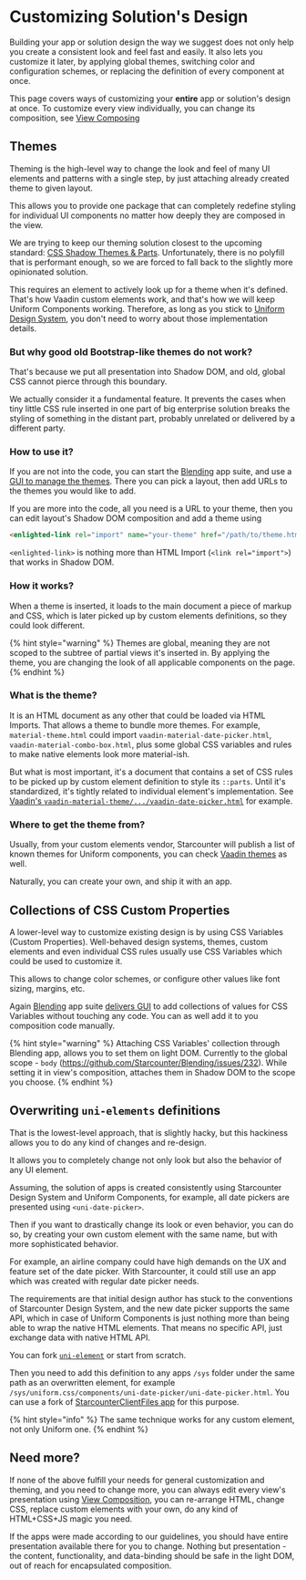 # Customizing Solution's Design


Building your app or solution design the way we suggest does not only help you create a consistent look and feel fast and easily. It also lets you customize it later, by applying global themes, switching color and configuration schemes, or replacing the definition of every component at once.

This page covers ways of customizing your **entire** app or solution's design at once. To customize every view individually, you can change its composition, see [View Composing](view-composing.md)


## Themes

Theming is the high-level way to change the look and feel of many UI elements and patterns with a single step, by just attaching already created theme to given layout.

This allows you to provide one package that can completely redefine styling for individual UI components no matter how deeply they are composed in the view.

We are trying to keep our theming solution closest to the upcoming standard: [CSS Shadow Themes & Parts](https://meowni.ca/posts/part-theme-explainer/). Unfortunately, there is no polyfill that is performant enough, so we are forced to fall back to the slightly more opinionated solution.

This requires an element to actively look up for a theme when it's defined. That's how Vaadin custom elements work, and that's how we will keep Uniform Components working. Therefore, as long as you stick to [Uniform Design System](uniform-design-system.md), you don't need to worry about those implementation details.

### But why good old Bootstrap-like themes do not work?

That's because we put all presentation into Shadow DOM, and old, global CSS cannot pierce through this boundary.

We actually consider it a fundamental feature. It prevents the cases when tiny little CSS rule inserted in one part of big enterprise solution breaks the styling of something in the distant part, probably unrelated or delivered by a different party.

### How to use it?

If you are not into the code, you can start the [Blending](https://github.com/Starcounter/Blending) app suite, and use a [GUI to manage the themes](https://github.com/Starcounter/Blending/blob/master/docs/gui.md). There you can pick a layout, then add URLs to the themes you would like to add.

If you are more into the code, all you need is a URL to your theme, then you can edit layout's Shadow DOM composition and add a theme using
```html
<enlighted-link rel="import" name="your-theme" href="/path/to/theme.html"></enlighted-link>
```
`<enlighted-link>` is nothing more than HTML Import (`<link rel="import">`) that works in Shadow DOM.

### How it works?

When a theme is inserted, it loads to the main document a piece of markup and CSS, which is later picked up by custom elements definitions, so they could look different.


{% hint style="warning" %} Themes are global, meaning they are not scoped to the subtree of partial views it's inserted in. By applying the theme, you are changing the look of all applicable components on the page.{% endhint %}

### What is the theme?

It is an HTML document as any other that could be loaded via HTML Imports. That allows a theme to bundle more themes. For example, `material-theme.html` could import `vaadin-material-date-picker.html`, `vaadin-material-combo-box.html`, plus some global CSS variables and rules to make native elements look more material-ish.

But what is most important, it's a document that contains a set of CSS rules to be picked up by custom element definition to style its `::parts`. Until it's standardized, it's tightly related to individual element's implementation. See [Vaadin's `vaadin-material-theme/.../vaadin-date-picker.html`]( https://github.com/vaadin/vaadin-material-theme/blob/master/vaadin-date-picker.html) for example.

### Where to get the theme from?

Usually, from your custom elements vendor, Starcounter will publish a list of known themes for Uniform components, you can check [Vaadin themes](https://vaadin.com/themes) as well.

Naturally, you can create your own, and ship it with an app.


## Collections of CSS Custom Properties

A lower-level way to customize existing design is by using CSS Variables (Custom Properties). Well-behaved design systems, themes, custom elements and even individual CSS rules usually use CSS Variables which could be used to customize it.

This allows to change color schemes, or configure other values like font sizing, margins, etc.

Again [Blending](https://github.com/Starcounter/Blending) app suite [delivers GUI](https://github.com/Starcounter/Blending/blob/master/docs/gui.md#css-variables-manager) to add collections of values for CSS Variables without touching any code. You can as well add it to you composition code manually.

{% hint style="warning" %} Attaching CSS Variables' collection through Blending app, allows you to set them on light DOM. Currently to the global scope - `body` (https://github.com/Starcounter/Blending/issues/232). While setting it in view's composition, attaches them in Shadow DOM to the scope you choose. {% endhint %}

## Overwriting `uni-elements` definitions

That is the lowest-level approach, that is slightly hacky, but this hackiness allows you to do any kind of changes and re-design.

It allows you to completely change not only look but also the behavior of any UI element.

Assuming, the solution of apps is created consistently using Starcounter Design System and Uniform Components, for example, all date pickers are presented using `<uni-date-picker>`.

Then if you want to drastically change its look or even behavior, you can do so, by creating your own custom element with the same name, but with more sophisticated behavior.

For example, an airline company could have high demands on the UX and feature set of the date picker. With Starcounter, it could still use an app which was created with regular date picker needs.

The requirements are that initial design author has stuck to the conventions of Starcounter Design System, and the new date picker supports the same API, which in case of Uniform Components is just nothing more than being able to wrap the native HTML elements. That means no specific API, just exchange data with native HTML API.

You can fork [`uni-element`](https://github.com/Starcounter/uniform.css/tree/master/components) or start from scratch.

Then you need to add this definition to any apps `/sys` folder under the same path as an overwritten element, for example `/sys/uniform.css/components/uni-date-picker/uni-date-picker.html`. You can use a fork of  [StarcounterClientFiles app](https://github.com/Starcounter/StarcounterClientFiles/) for this purpose.


{% hint style="info" %} The same technique works for any custom element, not only Uniform one. {% endhint %}

## Need more?

If none of the above fulfill your needs for general customization and theming, and you need to change more, you can always edit every view's presentation using [View Composition](view-composition.md), you can re-arrange HTML, change CSS, replace custom elements with your own, do any kind of HTML+CSS+JS magic you need.

If the apps were made according to our guidelines, you should have entire presentation available there for you to change. Nothing but presentation - the content, functionality, and data-binding should be safe in the light DOM, out of reach for encapsulated composition.
